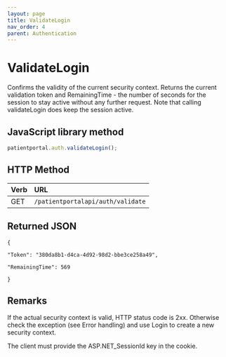 ```yaml
---
layout: page
title: ValidateLogin
nav_order: 4
parent: Authentication
---
```


# ValidateLogin

Confirms the validity of the current security context. Returns the current validation token and RemainingTime - the number of seconds for the session to stay active without any further request. Note that calling validateLogin does keep the session active.

## JavaScript library method

```javascript
patientportal.auth.validateLogin();
```

## HTTP Method

| Verb | URL                                               |
|:-----|:--------------------------------------------------|
| GET | `/patientportalapi/auth/validate` |

## Returned JSON

```
{

"Token": "380da8b1-d4ca-4d92-98d2-bbe3ce258a49",

"RemainingTime": 569

}
```

## Remarks

If the actual security context is valid, HTTP status code is 2xx. Otherwise check the exception (see Error handling) and use Login to create a new security context.

The client must provide the ASP.NET_SessionId key in the cookie.

